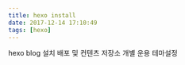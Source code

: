 ```yaml
---
title: hexo install
date: 2017-12-14 17:10:49
tags: [hexo]
---
```


hexo blog 설치
배포 및 컨텐츠 저장소 개별 운용
테마설정
